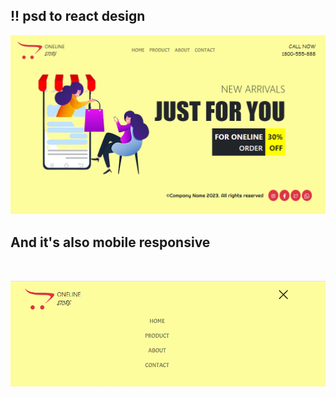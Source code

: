 ## !! psd to react design
!['Profile'](Screenshot%202023-04-04%20220132.png)

 ## And it's also mobile responsive

<br />

 !['Profile2'](mobile.png)
